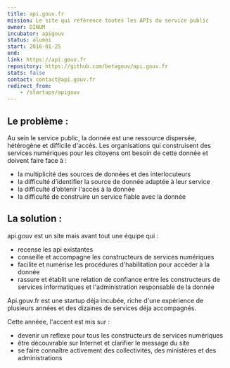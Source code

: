 ```yaml
---
title: api.gouv.fr
mission: Le site qui référence toutes les APIs du service public
owner: DINUM
incubator: apigouv
status: alumni
start: 2016-01-25
end:
link: https://api.gouv.fr
repository: https://github.com/betagouv/api.gouv.fr
stats: false
contact: contact@api.gouv.fr
redirect_from:
    - /startups/apigouv
---
```


## Le problème :

Au sein le service public, la donnée est une ressource dispersée, hétérogène et difficile d'accès.
Les organisations qui construisent des services numériques pour les citoyens ont besoin de cette donnée et doivent faire face à :

-   la multiplicité des sources de données et des interlocuteurs
-   la difficulté d’identifier la source de donnée adaptée à leur service
-   la difficulté d’obtenir l'accès à la donnée
-   la difficulté de construire un service fiable avec la donnée

## La solution :

api.gouv est un site mais avant tout une équipe qui :

-   recense les api existantes
-   conseille et accompagne les constructeurs de services numériques
-   facilite et numérise les procédures d'habilitation pour accèder à la donnée
-   rassure et établit une relation de confiance entre les constructeurs de services informatiques et l'administration responsable de la donnée

Api.gouv.fr est une startup déja incubée, riche d'une expérience de plusieurs années et des dizaines de services déja accompagnés.

Cette annéee, l'accent est mis sur :

-   devenir un reflexe pour tous les constructeurs de services numériques
-   être découvrable sur Internet et clarifier le message du site
-   se faire connaître activement des collectivités, des ministères et des administrations
